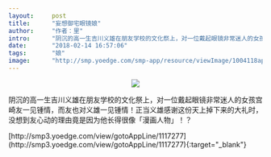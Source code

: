 ```yaml
---
layout:     post
title:      "妄想御宅眼镜娘"
author:     "作者：里"
intro:      "阴沉的高一生吉川义雄在朋友学校的文化祭上，对一位戴起眼镜非常迷人的女孩宫崎友一见锺情，而友也对义雄一见锺情！正当义雄感谢这份天上掉下来的大礼时，没想到友心动的理由竟是因为他长得很像「漫画人物」！？"
date:       "2018-02-14 16:57:06"
tags:       "娘"
image:      "http://smp.yoedge.com/smp-app/resource/viewImage/1004118appline.png"
---
```

<div style="text-align: center">
<p><img src="http://smp.yoedge.com/smp-app/resource/viewImage/1004118appline.png"/></p>
</div>
<p class="post-meta">
<span>阴沉的高一生吉川义雄在朋友学校的文化祭上，对一位戴起眼镜非常迷人的女孩宫崎友一见锺情，而友也对义雄一见锺情！正当义雄感谢这份天上掉下来的大礼时，没想到友心动的理由竟是因为他长得很像「漫画人物」！？</span>
</p>
[http://smp3.yoedge.com/view/gotoAppLine/1117277](http://smp3.yoedge.com/view/gotoAppLine/1117277){:target="_blank"}


